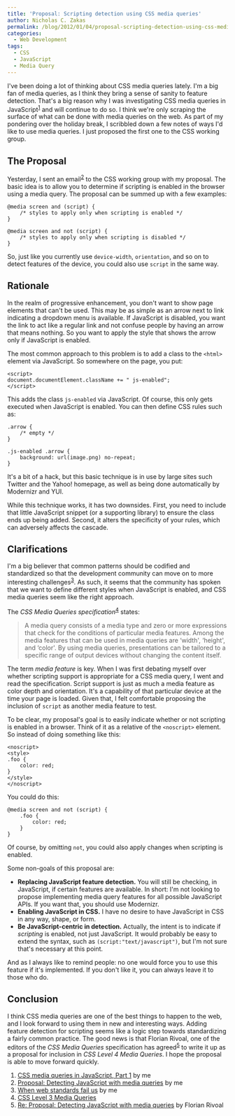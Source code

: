 ```yaml
---
title: 'Proposal: Scripting detection using CSS media queries'
author: Nicholas C. Zakas
permalink: /blog/2012/01/04/proposal-scripting-detection-using-css-media-queries/
categories:
  - Web Development
tags:
  - CSS
  - JavaScript
  - Media Query
---
```

I've been doing a lot of thinking about CSS media queries lately. I'm a big fan of media queries, as I think they bring a sense of sanity to feature detection. That's a big reason why I was investigating CSS media queries in JavaScript<sup>[1]</sup> and will continue to do so. I think we're only scraping the surface of what can be done with media queries on the web. As part of my pondering over the holiday break, I scribbled down a few notes of ways I'd like to use media queries. I just proposed the first one to the CSS working group.

## The Proposal

Yesterday, I sent an email<sup>[2]</sup> to the CSS working group with my proposal. The basic idea is to allow you to determine if scripting is enabled in the browser using a media query. The proposal can be summed up with a few examples:

    @media screen and (script) {
        /* styles to apply only when scripting is enabled */
    }
    
    @media screen and not (script) {
        /* styles to apply only when scripting is disabled */
    }

So, just like you currently use `device-width`, `orientation`, and so on to detect features of the device, you could also use `script` in the same way. 

## Rationale

In the realm of progressive enhancement, you don't want to show page elements that can't be used. This may be as simple as an arrow next to link indicating a dropdown menu is available. If JavaScript is disabled, you want the link to act like a regular link and not confuse people by having an arrow that means nothing. So you want to apply the style that shows the arrow only if JavaScript is enabled.

The most common approach to this problem is to add a class to the `<html>` element via JavaScript. So somewhere on the page, you put:

    <script>
    document.documentElement.className += " js-enabled";
    </script>

This adds the class `js-enabled` via JavaScript. Of course, this only gets executed when JavaScript is enabled. You can then define CSS rules such as:

    .arrow {
        /* empty */
    }
    
    .js-enabled .arrow {
        background: url(image.png) no-repeat;
    }

It's a bit of a hack, but this basic technique is in use by large sites such Twitter and the Yahoo! homepage, as well as being done automatically by Modernizr and YUI. 

While this technique works, it has two downsides. First, you need to include that little JavaScript snippet (or a supporting library) to ensure the class ends up being added. Second, it alters the specificity of your rules, which can adversely affects the cascade. 

## Clarifications

I'm a big believer that common patterns should be codified and standardized so that the development community can move on to more interesting challenges<sup>[3]</sup>. As such, it seems that the community has spoken that we want to define different styles when JavaScript is enabled, and CSS media queries seem like the right approach.

The <cite>CSS Media Queries specification</cite><sup>[4]</sup> states:

> A media query consists of a media type and zero or more expressions that check for the conditions of particular media features. Among the media features that can be used in media queries are &#8216;width', &#8216;height', and &#8216;color'. By using media queries, presentations can be tailored to a specific range of output devices without changing the content itself.

The term *media feature* is key. When I was first debating myself over whether scripting support is appropriate for a CSS media query, I went and read the specification. Script support is just as much a media feature as color depth and orientation. It's a capability of that particular device at the time your page is loaded. Given that, I felt comfortable proposing the inclusion of `script` as another media feature to test. 

To be clear, my proposal's goal is to easily indicate whether or not scripting is enabled in a browser. Think of it as a relative of the `<noscript>` element. So instead of doing something like this:

    <noscript>
    <style>
    .foo {
        color: red;
    }
    </style>
    </noscript>

You could do this:

    @media screen and not (script) {
        .foo {
            color: red;
        }
    }

Of course, by omitting `not`, you could also apply changes when scripting is enabled.

Some non-goals of this proposal are:

  * **Replacing JavaScript feature detection.** You will still be checking, in JavaScript, if certain features are available. In short: I'm not looking to propose implementing media query features for all possible JavaScript APIs. If you want that, you should use Modernizr.
  * **Enabling JavaScript in CSS.** I have no desire to have JavaScript in CSS in any way, shape, or form.
  * **Be JavaScript-centric in detection.** Actually, the intent is to indicate if *scripting* is enabled, not just JavaScript. It would probably be easy to extend the syntax, such as `(script:"text/javascript")`, but I'm not sure that's necessary at this point.

And as I always like to remind people: no one would force you to use this feature if it's implemented. If you don't like it, you can always leave it to those who do.

## Conclusion

I think CSS media queries are one of the best things to happen to the web, and I look forward to using them in new and interesting ways. Adding feature detection for scripting seems like a logic step towards standardizing a fairly common practice. The good news is that Florian Rivoal, one of the editors of the <cite>CSS Media Queries</cite> specification has agreed<sup>[5]</sup> to write it up as a proposal for inclusion in <cite>CSS Level 4 Media Queries</cite>. I hope the proposal is able to move forward quickly.


  1. [CSS media queries in JavaScript, Part 1][1] by me
  2. [Proposal: Detecting JavaScript with media queries][2] by me
  3. [When web standards fail us][3] by me
  4. [CSS Level 3 Media Queries][4]
  5. [Re: Proposal: Detecting JavaScript with media queries][5] by Florian Rivoal

 [1]: {{site.url}}/blog/2012/01/03/css-media-queries-in-javascript-part-1/
 [2]: http://lists.w3.org/Archives/Public/www-style/2012Jan/0034.html
 [3]: {{site.url}}/blog/2011/10/03/when-web-standards-fail-us/
 [4]: http://www.w3.org/TR/css3-mediaqueries/
 [5]: http://lists.w3.org/Archives/Public/www-style/2012Jan/0046.html
